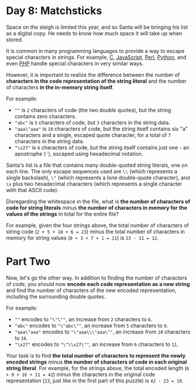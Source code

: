 # Day 8: Matchsticks
Space on the sleigh is limited this year, and so Santa will be bringing his list as a digital copy. 
He needs to know how much space it will take up when stored.

It is common in many programming languages to provide a way to escape special characters in strings. 
For example, [C](https://en.wikipedia.org/wiki/Escape_sequences_in_C), 
[JavaScript](https://developer.mozilla.org/en-US/docs/Web/JavaScript/Reference/Global_Objects/String), 
[Perl](http://perldoc.perl.org/perlop.html#Quote-and-Quote-like-Operators), 
[Python](https://docs.python.org/2.0/ref/strings.html), and even 
[PHP](http://php.net/manual/en/language.types.string.php#language.types.string.syntax.double) handle 
special characters in very similar ways.

However, it is important to realize the difference between the number of **characters in the code representation of the 
string literal** and the number of characters **in the in-memory string itself**.

For example:
* `""` is `2` characters of code (the two double quotes), but the string contains zero characters.
* `"abc"` is `5` characters of code, but `3` characters in the string data.
* `"aaa\"aaa"` is `10` characters of code, but the string itself contains six "a" characters and a single, escaped 
quote character, for a total of `7` characters in the string data.
* `"\x27"` is `6` characters of code, but the string itself contains just one - an apostrophe (`'`), 
escaped using hexadecimal notation.

Santa's list is a file that contains many double-quoted string literals, one on each line. The only 
escape sequences used are `\\` (which represents a single backslash), `\"` (which represents a lone 
double-quote character), and `\x` plus two hexadecimal characters (which represents a single character 
with that ASCII code).

Disregarding the whitespace in the file, what is **the number of characters of code for string 
literals** minus **the number of characters in memory for the values of the strings** in total for the 
entire file?

For example, given the four strings above, the total number of characters of string code 
(`2 + 5 + 10 + 6 = 23`) minus the total number of characters in memory for string values 
(`0 + 3 + 7 + 1 = 11`) is `23 - 11 = 12`.

# Part Two
Now, let's go the other way. In addition to finding the number of characters of code, you should now **encode each code 
representation as a new string** and find the number of characters of the new encoded representation, including the 
surrounding double quotes.

For example:
* `""` encodes to `"\"\""`, an increase from `2` characters to `6`.
* `"abc"` encodes to `"\"abc\""`, an increase from `5` characters to `9`.
* `"aaa\"aaa"` encodes to `"\"aaa\\\"aaa\""`, an increase from `10` characters to `16`.
* `"\x27"` encodes to `"\"\\x27\""`, an increase from `6` characters to `11`.

Your task is to find **the total number of characters to represent the newly encoded strings** minus **the number of 
characters of code in each original string literal**. For example, for the strings above, the total encoded length 
(`6 + 9 + 16 + 11 = 42`) minus the characters in the original code representation (`23`, just like in the first part of 
this puzzle) is `42 - 23 = 19`.
